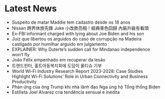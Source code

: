 # Latest News
-  Suspeito de matar Maddie tem cadastro desde os 18 anos
-  Nissan 跨界休旅先鋒 Juke 小改款亮相！經典車色回歸 內裝升級有看頭
-  Ex-FBI informant charged with lying about Joe Biden and his son
-  Juiz que libertou os arguidos do caso de corrupção na Madeira castigado por humilhar arguido em julgamento
-  EXPLAINER: Why Duterte’s sudden call for Mindanao independence won’t fly
-  João Félix empenhado em recuperar da lesão
-  트렌드헌터, 홀트아동복지회에 도담이 물티슈 기부
-  World Wi-Fi Industry Research Report 2023-2028: Case Studies Highlight Wi-Fi Solutions' Role in Urban Connectivity and Business Productivity
-  Phản ứng của ông Trump khi nhà lãnh đạo Nga ủng hộ Tổng thống Biden
-  Estilista Joel Alvarez cria tendência sensual e inédita
